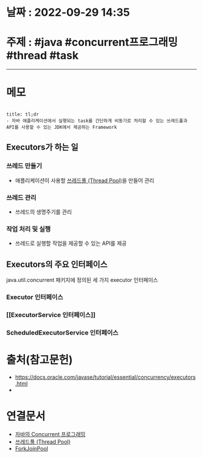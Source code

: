# 날짜 : 2022-09-29 14:35

# 주제 : #java #concurrent프로그래밍 #thread #task
----
# 메모

```toc
```

```ad-note
title: tl;dr
- 자바 애플리케이션에서 실행되는 task를 간단하게 비동기로 처리할 수 있는 쓰레드풀과 API를 사용할 수 있는 JDK에서 제공하는 Framework
```


## Executors가 하는 일
### 쓰레드 만들기
- 애플리케이션이 사용할 [쓰레드풀 (Thread Pool)](쓰레드풀%20(Thread%20Pool).md)을 만들어 관리
### 쓰레드 관리
- 쓰레드의 생명주기를 관리
### 작업 처리 및 실행
- 쓰레드로 실행할 작업을 제공할 수 있는 API를 제공



## Executors의 주요 인터페이스 
java.util.concurrent 패키지에 정의된 세 가지 executor 인터페이스

### Executor 인터페이스

### [[ExecutorService 인터페이스]]

### ScheduledExecutorService 인터페이스



# 출처(참고문헌)
 - https://docs.oracle.com/javase/tutorial/essential/concurrency/executors.html
 - 

# 연결문서
- [자바의 Concurrent 프로그래밍](자바의%20Concurrent%20프로그래밍.md)
- [쓰레드풀 (Thread Pool)](쓰레드풀%20(Thread%20Pool).md)
- [ForkJoinPool](ForkJoinPool.md)
